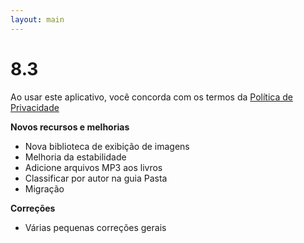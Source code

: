 ```yaml
---
layout: main
---
```


# 8.3

Ao usar este aplicativo, você concorda com os termos da [Política de Privacidade](/PrivacyPolicy/pt)

**Novos recursos e melhorias**

* Nova biblioteca de exibição de imagens
* Melhoria da estabilidade
* Adicione arquivos MP3 aos livros
* Classificar por autor na guia Pasta
* Migração

**Correções**
* Várias pequenas correções gerais
